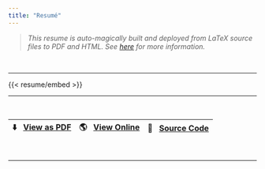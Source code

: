 ```yaml
---
title: "Resumé"
---
```


> *This resume is auto-magically built and deployed from LaTeX source files to PDF and HTML. See [here](https://github.com/daniellivingston/resume) for more information.*

<br/>

----------

{{< resume/embed >}}

----------

<br/>

| ⬇️ &nbsp; [View as PDF](https://docs.google.com/viewerng/viewer?url=https://github.com/daniellivingston/resume/raw/pdf/livingston_daniel_resume.pdf) | 🌎  &nbsp; [View Online](https://daniellivingston.github.io/resume) | 💾  &nbsp; [Source Code](https://github.com/daniellivingston/resume) |
| ------------------------------------------------- | ------------------ | ----------------- |

<br/>

----------
